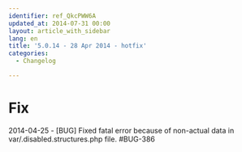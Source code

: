 ```yaml
---
identifier: ref_QkcPWW6A
updated_at: 2014-07-31 00:00
layout: article_with_sidebar
lang: en
title: '5.0.14 - 28 Apr 2014 - hotfix'
categories:
  - Changelog

---
```



# Fix

2014-04-25 - [BUG] Fixed fatal error because of non-actual data in var/.disabled.structures.php file. #BUG-386